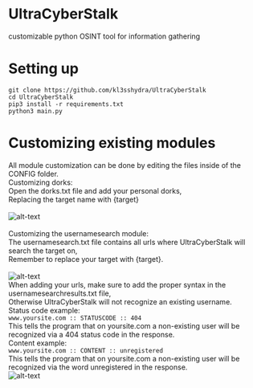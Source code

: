 # UltraCyberStalk
customizable python OSINT tool for information gathering

# Setting up
```
git clone https://github.com/kl3sshydra/UltraCyberStalk
cd UltraCyberStalk
pip3 install -r requirements.txt
python3 main.py
```

# Customizing existing modules
All module customization can be done by editing the files inside of the CONFIG folder.<br>
Customizing dorks:<br>
Open the dorks.txt file and add your personal dorks,<br>
Replacing the target name with {target}<br><br>
![alt-text](https://github.com/kl3sshydra/UltraCyberStalk/raw/main/dorkscreenshot.png)
<br><br>
Customizing the usernamesearch module:<br>
The usernamesearch.txt file contains all urls where UltraCyberStalk will search the target on,<br>
Remember to replace your target with {target}.<br><br>
![alt-text](https://github.com/kl3sshydra/UltraCyberStalk/raw/main/usernamesearchscreenshot.png)
<br>When adding your urls, make sure to add the proper syntax in the usernamesearchresults.txt file,<br>
Otherwise UltraCyberStalk will not recognize an existing username.<br>
Status code example:<br>
```www.yoursite.com :: STATUSCODE :: 404```
<br>
This tells the program that on yoursite.com a non-existing user will be recognized via a 404 status code in the response.<br>
Content example:<br>
```www.yoursite.com :: CONTENT :: unregistered```
<br>
This tells the program that on yoursite.com a non-existing user will be recognized via the word unregistered in the response.<br>
![alt-text](https://github.com/kl3sshydra/UltraCyberStalk/raw/main/usernamesearchresultsscreenshot.png)
